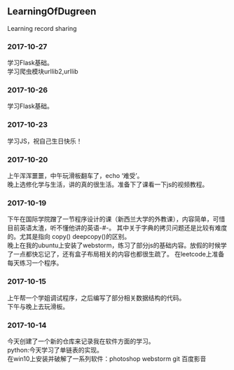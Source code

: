 ## LearningOfDugreen
Learning record sharing

### 2017-10-27
学习Flask基础。
<br>
学习爬虫模块urllib2,urllib

### 2017-10-26
学习Flask基础。

### 2017-10-23
学习JS，祝自己生日快乐！

### 2017-10-20
上午浑浑噩噩，中午玩滑板翻车了，echo ‘难受’。
<br>
晚上选修化学与生活，讲的真的很生活。准备下了课看一下js的视频教程。


### 2017-10-19
下午在国际学院蹭了一节程序设计的课（新西兰大学的外教课），内容简单，可惜目前英语太渣，听不懂他讲的英语-#-。
其中关于字典的拷贝问题还是比较有难度的。尤其是指向 copy() deepcopy()的区别。
<br>
晚上在我的ubuntu上安装了webstorm，练习了部分js的基础内容。放假的时候学了一点都快忘记了，还有盒子布局相关的内容也都很生疏了。
在leetcode上准备每天练习一个程序。


### 2017-10-15
上午帮一个学姐调试程序，之后编写了部分相关数据结构的代码。
<br>
下午与晚上去玩滑板。


### 2017-10-14
今天创建了一个新的仓库来记录我在软件方面的学习。
<br>
python:今天学习了单链表的实现。
<br>
在win10上安装并破解了一系列软件：photoshop webstorm git 百度影音
